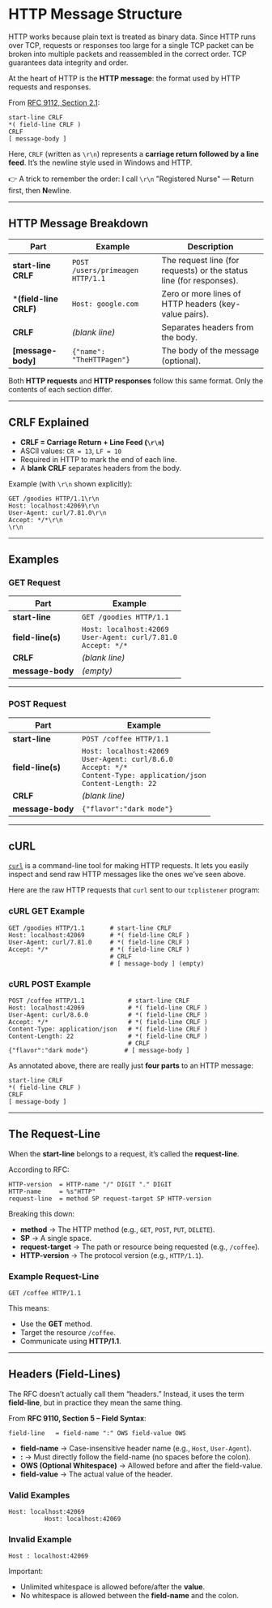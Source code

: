 # HTTP Message Structure

HTTP works because plain text is treated as binary data. Since HTTP runs over TCP, requests or responses too large for a single TCP packet can be broken into multiple packets and reassembled in the correct order. TCP guarantees data integrity and order.

At the heart of HTTP is the **HTTP message**: the format used by HTTP requests and responses.

From [RFC 9112, Section 2.1](https://www.rfc-editor.org/rfc/rfc9112#section-2.1):

```
start-line CRLF
*( field-line CRLF )
CRLF
[ message-body ]
```

Here, `CRLF` (written as `\r\n`) represents a **carriage return followed by a line feed**. It’s the newline style used in Windows and HTTP.

👉 A trick to remember the order: I call `\r\n` "Registered Nurse" — **R**eturn first, then **N**ewline.

---

## HTTP Message Breakdown

| Part                   | Example                          | Description                                                         |
| ---------------------- | -------------------------------- | ------------------------------------------------------------------- |
| **start-line CRLF**    | `POST /users/primeagen HTTP/1.1` | The request line (for requests) or the status line (for responses). |
| ***(field-line CRLF)** | `Host: google.com`               | Zero or more lines of HTTP headers (key-value pairs).               |
| **CRLF**               | *(blank line)*                   | Separates headers from the body.                                    |
| **[message-body]**     | `{"name": "TheHTTPagen"}`        | The body of the message (optional).                                 |

Both **HTTP requests** and **HTTP responses** follow this same format. Only the contents of each section differ.

---

## CRLF Explained

* **CRLF = Carriage Return + Line Feed (`\r\n`)**
* ASCII values: `CR = 13`, `LF = 10`
* Required in HTTP to mark the end of each line.
* A **blank CRLF** separates headers from the body.

Example (with `\r\n` shown explicitly):

```
GET /goodies HTTP/1.1\r\n
Host: localhost:42069\r\n
User-Agent: curl/7.81.0\r\n
Accept: */*\r\n
\r\n
```

---

## Examples

### GET Request

| Part              | Example                                                                 |
| ----------------- | ----------------------------------------------------------------------- |
| **start-line**    | `GET /goodies HTTP/1.1`                                                 |
| **field-line(s)** | `Host: localhost:42069` <br>`User-Agent: curl/7.81.0` <br>`Accept: */*` |
| **CRLF**          | *(blank line)*                                                          |
| **message-body**  | *(empty)*                                                               |

---

### POST Request

| Part              | Example                                                                                                                              |
| ----------------- | ------------------------------------------------------------------------------------------------------------------------------------ |
| **start-line**    | `POST /coffee HTTP/1.1`                                                                                                              |
| **field-line(s)** | `Host: localhost:42069` <br>`User-Agent: curl/8.6.0` <br>`Accept: */*` <br>`Content-Type: application/json` <br>`Content-Length: 22` |
| **CRLF**          | *(blank line)*                                                                                                                       |
| **message-body**  | `{"flavor":"dark mode"}`                                                                                                             |

---

## cURL

[`curl`](https://curl.se/) is a command-line tool for making HTTP requests. It lets you easily inspect and send raw HTTP messages like the ones we’ve seen above.

Here are the raw HTTP requests that `curl` sent to our `tcplistener` program:

### cURL GET Example

```http
GET /goodies HTTP/1.1       # start-line CRLF
Host: localhost:42069       # *( field-line CRLF )
User-Agent: curl/7.81.0     # *( field-line CRLF )
Accept: */*                 # *( field-line CRLF )
                            # CRLF
                            # [ message-body ] (empty)
```

### cURL POST Example

```http
POST /coffee HTTP/1.1            # start-line CRLF
Host: localhost:42069            # *( field-line CRLF )
User-Agent: curl/8.6.0           # *( field-line CRLF )
Accept: */*                      # *( field-line CRLF )
Content-Type: application/json   # *( field-line CRLF )
Content-Length: 22               # *( field-line CRLF )
                                 # CRLF
{"flavor":"dark mode"}          # [ message-body ]
```

As annotated above, there are really just **four parts** to an HTTP message:

```
start-line CRLF
*( field-line CRLF )
CRLF
[ message-body ]
```

---

## The Request-Line

When the **start-line** belongs to a request, it’s called the **request-line**.

According to RFC:

```
HTTP-version  = HTTP-name "/" DIGIT "." DIGIT
HTTP-name     = %s"HTTP"
request-line  = method SP request-target SP HTTP-version
```

Breaking this down:

* **method** → The HTTP method (e.g., `GET`, `POST`, `PUT`, `DELETE`).
* **SP** → A single space.
* **request-target** → The path or resource being requested (e.g., `/coffee`).
* **HTTP-version** → The protocol version (e.g., `HTTP/1.1`).

### Example Request-Line

```
GET /coffee HTTP/1.1
```

This means:

* Use the **GET** method.
* Target the resource `/coffee`.
* Communicate using **HTTP/1.1**.

---

## Headers (Field-Lines)

The RFC doesn’t actually call them “headers.” Instead, it uses the term **field-line**, but in practice they mean the same thing.

From **RFC 9110, Section 5 – Field Syntax**:

```
field-line   = field-name ":" OWS field-value OWS
```

* **field-name** → Case-insensitive header name (e.g., `Host`, `User-Agent`).
* **:** → Must directly follow the field-name (no spaces before the colon).
* **OWS (Optional Whitespace)** → Allowed before and after the field-value.
* **field-value** → The actual value of the header.

### Valid Examples

```
Host: localhost:42069
          Host: localhost:42069    
```

### Invalid Example

```
Host : localhost:42069
```

Important:

* Unlimited whitespace is allowed before/after the **value**.
* No whitespace is allowed between the **field-name** and the colon.

